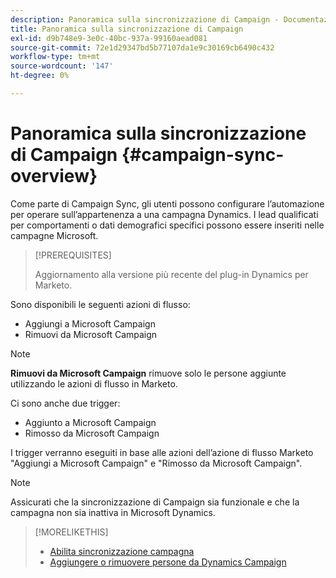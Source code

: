```yaml
---
description: Panoramica sulla sincronizzazione di Campaign - Documentazione di Marketo - Documentazione del prodotto
title: Panoramica sulla sincronizzazione di Campaign
exl-id: d9b748e9-3e0c-40bc-937a-99160aead081
source-git-commit: 72e1d29347bd5b77107da1e9c30169cb6490c432
workflow-type: tm+mt
source-wordcount: '147'
ht-degree: 0%

---
```


# Panoramica sulla sincronizzazione di Campaign {#campaign-sync-overview}

Come parte di Campaign Sync, gli utenti possono configurare l’automazione per operare sull’appartenenza a una campagna Dynamics. I lead qualificati per comportamenti o dati demografici specifici possono essere inseriti nelle campagne Microsoft.

>[!PREREQUISITES]
>
>Aggiornamento alla versione più recente del plug-in Dynamics per Marketo.

Sono disponibili le seguenti azioni di flusso:

* Aggiungi a Microsoft Campaign
* Rimuovi da Microsoft Campaign

>[!NOTE]
>
>**Rimuovi da Microsoft Campaign** rimuove solo le persone aggiunte utilizzando le azioni di flusso in Marketo.

Ci sono anche due trigger:

* Aggiunto a Microsoft Campaign
* Rimosso da Microsoft Campaign

I trigger verranno eseguiti in base alle azioni dell’azione di flusso Marketo &quot;Aggiungi a Microsoft Campaign&quot; e &quot;Rimosso da Microsoft Campaign&quot;.

>[!NOTE]
>
>Assicurati che la sincronizzazione di Campaign sia funzionale e che la campagna non sia inattiva in Microsoft Dynamics.

>[!MORELIKETHIS]
>
>* [Abilita sincronizzazione campagna](/help/marketo/product-docs/crm-sync/microsoft-dynamics-sync/microsoft-dynamics-sync-details/enable-campaign-sync.md)
>* [Aggiungere o rimuovere persone da Dynamics Campaign](/help/marketo/product-docs/core-marketo-concepts/smart-campaigns/microsoft-dynamics-flow-actions/add-or-remove-people-from-your-dynamics-campaign.md)

